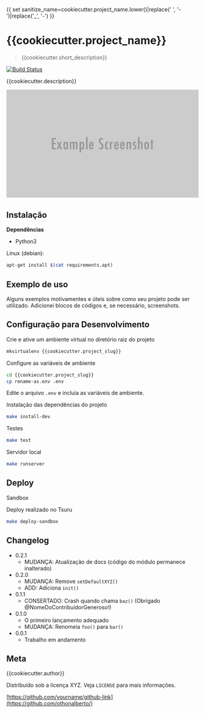 {{ set sanitize_name=cookiecutter.project_name.lower()|replace(' ', '-')|replace('_', '-') }}
# {{cookiecutter.project_name}}
> {{cookiecutter.short_description}}

[![Build Status][travis-image]][travis-url]

{{cookiecutter.description}}

![](header.png)

## Instalação

**Dependências**

* Python3

Linux (debian):

```sh
apt-get install $(cat requirements.apt)
```

## Exemplo de uso

Alguns exemplos motivamentes e úteis sobre como seu projeto pode ser utilizado. Adicionei blocos de códigos e, se necessário, screenshots.

## Configuração para Desenvolvimento

Crie e ative um ambiente virtual no diretório raiz do projeto
```sh
mkvirtualenv {{cookiecutter.project_slug}}
```

Configure as variáveis de ambiente
```sh
cd {{cookiecutter.project_slug}}
cp rename-as.env .env
```
Edite o arquivo `.env` e incluia as variáveis de ambiente.

Instalação das dependências do projeto
```sh
make install-dev
```

Testes
```sh
make test
```

Servidor local
```sh
make runserver
```

## Deploy

Sandbox

Deploy realizado no Tsuru
```sh
make deploy-sandbox
```

## Changelog

* 0.2.1
    * MUDANÇA: Atualização de docs (código do módulo permanece inalterado)
* 0.2.0
    * MUDANÇA: Remove `setDefaultXYZ()`
    * ADD: Adiciona `init()`
* 0.1.1
    * CONSERTADO: Crash quando chama `baz()` (Obrigado @NomeDoContribuidorGeneroso!)
* 0.1.0
    * O primeiro lançamento adequado
    * MUDANÇA: Renomeia `foo()` para `bar()`
* 0.0.1
    * Trabalho em andamento

## Meta

{{cookiecutter.author}}

Distribuído sob a licença XYZ. Veja `LICENSE` para mais informações.

[https://github.com/yourname/github-link](https://github.com/othonalberto/)

[travis-image]: https://img.shields.io/travis/dbader/node-datadog-metrics/master.svg?style=flat-square
[travis-url]: https://travis-ci.org/{{cookiecutter.travis_url}}
[brew]: http://brew.sh/
[pyenv]: https://github.com/yyuu/pyenv